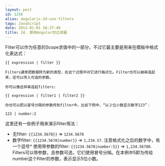 ```yaml
---
layout: post
id: 1256
alias: angularjs-24-use-filters
tags: JavaScript
date: 2013-01-01 16:37:48
title: 24. 使用Angular的过滤器
---
```


Filter可以作为任意的Scope求值中的一部分，不过它最主要是用来在模板中格式化表达式：

    {{ expression | filter }}

    Filters通常把数据转为新的类型，在这个过程中对它进行格式化。Filter也可以被串连起来，还可以传入可选的参数。

    你可以像这样串连起filters:

    {{ expression | filter1 | filter2 }}

    你也可以把以冒号分隔的参数传到filter中，比如下例中，“以２位小数显示数字123”：

    123 | number:2

这里还有一些例子用来演示filter用法：

*   无filter: `{{1234.5678}}` => `1234.5678`
*   数字filter: `{{1234.5678|number}}` => `1,234.57`. 注意格式化之后的数字中，有一个逗号*   使用带参数的filter: `{{1234.5678|number:5}}` => `1,234.56780`. Filters可以带参数，且参数可选，它们使用冒号分隔。在本例中5即为传给number这个filter的参数，表示显示5位小数。
